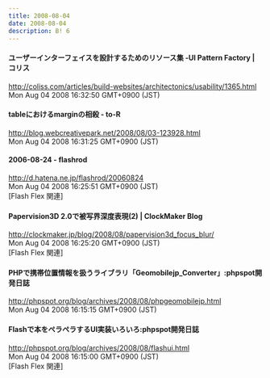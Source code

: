 ```yaml
---
title: 2008-08-04
date: 2008-08-04
description: B! 6
---
```


####   ユーザーインターフェイスを設計するためのリソース集 -UI Pattern Factory | コリス
http://coliss.com/articles/build-websites/architectonics/usability/1365.html<br>
Mon Aug 04 2008 16:32:50 GMT+0900 (JST)<br>


#### tableにおけるmarginの相殺 - to-R
http://blog.webcreativepark.net/2008/08/03-123928.html<br>
Mon Aug 04 2008 16:31:25 GMT+0900 (JST)<br>


#### 2006-08-24 - flashrod
http://d.hatena.ne.jp/flashrod/20060824<br>
Mon Aug 04 2008 16:25:51 GMT+0900 (JST)<br>
[Flash Flex 関連]


####   Papervision3D 2.0で被写界深度表現(2) | ClockMaker Blog
http://clockmaker.jp/blog/2008/08/papervision3d_focus_blur/<br>
Mon Aug 04 2008 16:25:20 GMT+0900 (JST)<br>
[Flash Flex 関連]


#### PHPで携帯位置情報を扱うライブラリ「Geomobilejp_Converter」:phpspot開発日誌
http://phpspot.org/blog/archives/2008/08/phpgeomobilejp.html<br>
Mon Aug 04 2008 16:15:15 GMT+0900 (JST)<br>


#### Flashで本をペラペラするUI実装いろいろ:phpspot開発日誌
http://phpspot.org/blog/archives/2008/08/flashui.html<br>
Mon Aug 04 2008 16:15:00 GMT+0900 (JST)<br>
[Flash Flex 関連]


